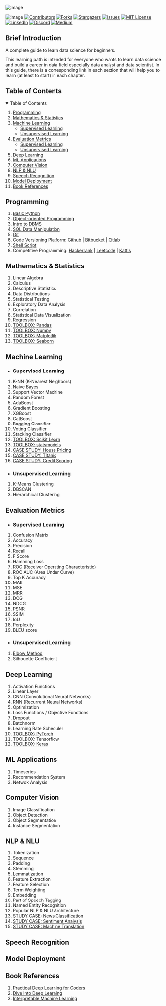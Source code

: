 ![image](https://github.com/data-folks/data-science-learning-path/blob/main/assets/banner.jpg)

![image](https://visitor-badge.laobi.icu/badge?page_id=data-folks/data-science-learning-path) [![Contributors][contributors-shield]][contributors-url] [![Forks][forks-shield]][forks-url] [![Stargazers][stars-shield]][stars-url] [![Issues][issues-shield]][issues-url] [![MIT License][license-shield]][license-url] [![LinkedIn][linkedin-shield]][linkedin-url] [![Discord][discord-shield]][discord-url] [![Medium][medium-shield]][medium-url]

## Brief Introduction

A complete guide to learn data science for beginners.

This learning path is intended for everyone who wants to learn data science and build a career in data field especially data analyst and data scientist. In this guide, there is a corresponding link in each section that will help you to learn (at least to start) in each chapter.

## Table of Contents
<details open="open">
  <summary>Table of Contents</summary>
  <ol>
    <li><a href="#programming">Programming</a></li>
    <li><a href="#mathematics--statistics">Mathematics & Statistics</a></li>
    <li>
      <a href="#machine-learning">Machine Learning</a>
      <ul>
        <li><a href="#">Supervised Learning</a></li>
        <li><a href="#">Unsupervised Learning</a></li>
      </ul>
    </li>
    <li>
      <a href="#evaluation-metrics">Evaluation Metrics</a>
      <ul>
        <li><a href="#">Supervised Learning</a></li>
        <li><a href="#">Unsupervised Learning</a></li>
      </ul>
    </li>
    <li><a href="#deep-learning">Deep Learning</a></li>
    <li><a href="#ml-applications">ML Applications</a></li>
    <li><a href="#computer-vision">Computer Vision</a></li>
    <li><a href="#nlp--nlu">NLP & NLU</a></li>
    <li><a href="#speech-recognition">Speech Recognition</a></li>
    <li><a href="#model-deployment">Model Deployment</a></li>
    <li><a href="#book-references">Book References</a></li>
  </ol>
</details>

## Programming

1. [Basic Python](https://www.learnpython.org/)
2. [Object-oriented Programming](https://realpython.com/python3-object-oriented-programming/)
3. [Intro to DBMS](https://www.omnisci.com/technical-glossary/dbms)
4. [SQL Data Manipulation](https://mode.com/sql-tutorial/introduction-to-sql)
5. [Git](https://git-scm.com/doc)
6. Code Versioning Platform: [Github](https://github.com/) | [Bitbucket](https://bitbucket.org/) | [Gitlab](https://about.gitlab.com/)
7. [Shell Script](https://dagshub.com/blog/effective-linux-bash-data-scientists/)
8. Competitive Programming: [Hackerrank](https://www.hackerrank.com/) | [Leetcode](https://leetcode.com/) | [Kattis](https://open.kattis.com/)

## Mathematics & Statistics

1.  Linear Algebra
2.  Calculus
3.  Descriptive Statistics
4.  Data Distributions
5.  Statistical Testing
6.  Exploratory Data Analysis
7.  Correlation
8.  Statistical Data Visualization
9.  Regression
10. [TOOLBOX: Pandas](https://pandas.pydata.org/)
11. [TOOLBOX: Numpy](https://numpy.org/)
12. [TOOLBOX: Matplotlib](https://matplotlib.org/)
13. [TOOLBOX: Seaborn](https://seaborn.pydata.org/)

## Machine Learning

- ### Supervised Learning

1.  K-NN (K-Nearest Neighbors)
2.  Naive Bayes
3.  Support Vector Machine
4.  Random Forest
5.  AdaBoost
6.  Gradient Boosting
7.  XGBoost
8.  CatBoost
9.  Bagging Classifier
10. Voting Classifier
11. Stacking Classifier
12. [TOOLBOX: Scikit Learn](https://scikit-learn.org/stable/)
13. [TOOLBOX: statsmodels](https://www.statsmodels.org/stable/index.html)
14. [CASE STUDY: House Pricing](https://www.kaggle.com/c/house-prices-advanced-regression-techniques)
15. [CASE STUDY: Titanic](https://www.kaggle.com/c/titanic)
16. [CASE STUDY: Credit Scoring](https://www.kaggle.com/sakshigoyal7/credit-card-customers)

- ### Unsupervised Learning

1. K-Means Clustering
2. DBSCAN
3. Hierarchical Clustering

## Evaluation Metrics

- ### Supervised Learning

1. Confusion Matrix
2. Accuracy
3. Precision
4. Recall
5. F Score
6. Hamming Loss
7. ROC (Receiver Operating Characteristic)
8. ROC AUC (Area Under Curve)
9. Top K Accuracy
10. MAE
11. MSE
12. MRR
13. DCG
14. NDCG
15. PSNR
16. SSIM
17. IoU
18. Perplexity
19. BLEU score

- ### Unsupervised Learning

1. [Elbow Method](<https://en.wikipedia.org/wiki/Elbow_method_(clustering)>)
2. Silhouette Coefficient

## Deep Learning

1. Activation Functions
2. Linear Layer
3. CNN (Convolutional Neural Networks)
4. RNN (Recurrent Neural Networks)
5. Optimization
6. Loss Functions / Objective Functions
7. Dropout
8. Batchnorm
9. Learning Rate Scheduler
10. [TOOLBOX: PyTorch](https://pytorch.org/)
11. [TOOLBOX: Tensorflow](https://www.tensorflow.org/)
12. [TOOLBOX: Keras](https://keras.io)

## ML Applications

1. Timeseries
2. Recommendation System
3. Netwok Analysis

## Computer Vision

1. Image Classification
2. Object Detection
3. Object Segmentation
4. Instance Segmentation

## NLP & NLU

1.  Tokenization
2.  Sequence
3.  Padding
4.  Stemming
5.  Lemmatization
6.  Feature Extraction
7.  Feature Selection
8.  Term Weighting
9.  Embedding
10.  Part of Speech Tagging
11.  Named Entity Recognition
12. Popular NLP & NLU Architecture
13. [STUDY CASE: News Classification](http://qwone.com/~jason/20Newsgroups/)
14. [STUDY CASE: Sentiment Analysis](https://medium.com/data-folks-indonesia/indonesian-app-review-sentiment-analysis-using-neural-network-and-pytorch-54c0ef766c09)
15. [STUDY CASE: Machine Translation](http://www.manythings.org/anki/)

## Speech Recognition

## Model Deployment

## Book References

1. [Practical Deep Learning for Coders](https://course.fast.ai/)
2. [Dive Into Deep Learning](http://d2l.ai/index.html)
3. [Interpretable Machine Learning](https://christophm.github.io/interpretable-ml-book/)


<!-- MARKDOWN LINKS & IMAGES -->
<!-- https://www.markdownguide.org/basic-syntax/#reference-style-links -->
[contributors-shield]: https://img.shields.io/github/contributors/data-folks/data-science-learning-path.svg?flat
[contributors-url]: https://github.com/data-folks/data-science-learning-path_name/graphs/contributors
[forks-shield]: https://img.shields.io/github/forks/data-folks/data-science-learning-path.svg?flat
[forks-url]: https://github.com/data-folks/data-science-learning-path_name/network/members
[stars-shield]: https://img.shields.io/github/stars/data-folks/data-science-learning-path.svg?flat
[stars-url]: https://github.com/data-folks/data-science-learning-path_name/stargazers
[issues-shield]: https://img.shields.io/github/issues/data-folks/data-science-learning-path.svg?flat
[issues-url]: https://github.com/data-folks/data-science-learning-path_name/issues
[license-shield]: https://img.shields.io/github/license/data-folks/data-science-learning-path.svg?flat
[license-url]: https://github.com/data-folks/data-science-learning-path_name/blob/master/LICENSE.txt
[linkedin-shield]: https://img.shields.io/badge/LinkedIn-0077B5?style=flat&logo=linkedin&logoColor=white
[linkedin-url]: https://www.linkedin.com/company/jakartaresearch/
[discord-shield]: https://img.shields.io/badge/Discord-7289DA?style=flat&logo=discord&logoColor=white
[discord-url]: https://bit.ly/DiscordJakartaResearch
[medium-shield]: https://img.shields.io/badge/Medium-12100E?style=flat&logo=medium&logoColor=white
[medium-url]: http://medium.com/data-folks-indonesia
